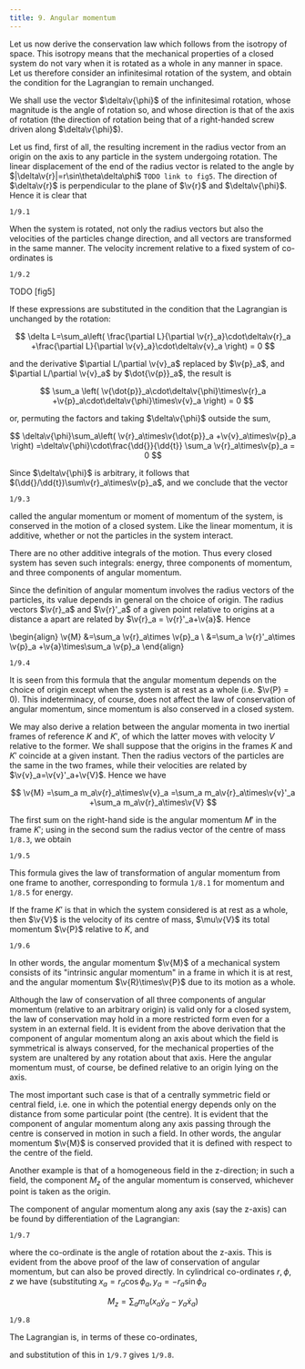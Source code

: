 ```yaml
---
title: 9. Angular momentum
---
```


Let us now derive the conservation law which follows from the isotropy of space. This isotropy means that the mechanical properties of a closed system do not vary when it is rotated as a whole in any manner in space. Let us therefore consider an infinitesimal rotation of the system, and obtain the condition for the Lagrangian to remain unchanged.

We shall use the vector $\delta\v{\phi}$ of the infinitesimal rotation, whose magnitude is the angle of rotation so, and whose direction is that of the axis of rotation (the direction of rotation being that of a right-handed screw driven along $\delta\v{\phi}$).

Let us find, first of all, the resulting increment in the radius vector from an origin on the axis to any particle in the system undergoing rotation. The linear displacement of the end of the radius vector is related to the angle by $|\delta\v{r}|=r\sin\theta\delta\phi$ `TODO link to fig5`. The direction of $\delta\v{r}$ is perpendicular to the plane of $\v{r}$ and $\delta\v{\phi}$. Hence it is clear that

```load
1/9.1
```

When the system is rotated, not only the radius vectors but also the velocities of the particles change direction, and all vectors are transformed in the same manner. The velocity increment relative to a fixed system of co-ordinates is

```load
1/9.2
```

TODO [fig5]

If these expressions are substituted in the condition that the Lagrangian is
unchanged by the rotation:

$$
\delta L=\sum_a\left(
\frac{\partial L}{\partial \v{r}_a}\cdot\delta\v{r}_a
+\frac{\partial L}{\partial \v{v}_a}\cdot\delta\v{v}_a
\right)
= 0
$$

and the derivative $\partial L/\partial \v{v}_a$ replaced by $\v{p}_a$, and $\partial L/\partial \v{v}_a$ by $\dot{\v{p}}_a$, the result is

$$
\sum_a \left(
\v{\dot{p}}_a\cdot\delta\v{\phi}\times\v{r}_a
+\v{p}_a\cdot\delta\v{\phi}\times\v{v}_a
\right)
= 0
$$

or, permuting the factors and taking $\delta\v{\phi}$ outside the sum,

$$
\delta\v{\phi}\sum_a\left(
\v{r}_a\times\v{\dot{p}}_a
+\v{v}_a\times\v{p}_a
\right)
=\delta\v{\phi}\cdot\frac{\dd{}}{\dd{t}}
\sum_a \v{r}_a\times\v{p}_a
= 0
$$

Since $\delta\v{\phi}$ is arbitrary, it follows that $(\dd{}/\dd{t})\sum\v{r}_a\times\v{p}_a$, and we conclude that the vector

```load
1/9.3
```

called the angular momentum or moment of momentum of the system, is conserved in the motion of a closed system. Like the linear momentum, it is additive, whether or not the particles in the system interact.

There are no other additive integrals of the motion. Thus every closed system has seven such integrals: energy, three components of momentum, and three components of angular momentum.

Since the definition of angular momentum involves the radius vectors of the particles, its value depends in general on the choice of origin. The radius vectors $\v{r}_a$ and $\v{r}'_a$ of a given point relative to origins at a distance a apart are related by $\v{r}_a = \v{r}'_a+\v{a}$. Hence

\begin{align}
\v{M}
&=\sum_a \v{r}_a\times \v{p}_a \\
&=\sum_a \v{r}'_a\times \v{p}_a
+\v{a}\times\sum_a \v{p}_a
\end{align}

```load
1/9.4
```

It is seen from this formula that the angular momentum depends on the choice of origin except when the system is at rest as a whole (i.e. $\v{P} = 0).  This indeterminacy, of course, does not affect the law of conservation of angular momentum, since momentum is also conserved in a closed system.

We may also derive a relation between the angular momenta in two inertial frames of reference $K$ and $K'$, of which the latter moves with velocity $V$ relative to the former. We shall suppose that the origins in the frames $K$ and $K'$ coincide at a given instant. Then the radius vectors of the particles are the same in the two frames, while their velocities are related by $\v{v}_a=\v{v}'_a+\v{V}$.  Hence we have

$$
\v{M}
=\sum_a m_a\v{r}_a\times\v{v}_a
=\sum_a m_a\v{r}_a\times\v{v}'_a
+\sum_a m_a\v{r}_a\times\v{V}
$$

The first sum on the right-hand side is the angular momentum $M'$ in the frame $K'$; using in the second sum the radius vector of the centre of mass `1/8.3`, we obtain

```load
1/9.5
```

This formula gives the law of transformation of angular momentum from one frame to another, corresponding to formula `1/8.1` for momentum and `1/8.5` for energy.

If the frame $K'$ is that in which the system considered is at rest as a whole, then $\v{V}$ is the velocity of its centre of mass, $\mu\v{V}$ its total momentum $\v{P}$ relative to $K$, and

```load
1/9.6
```

In other words, the angular momentum $\v{M}$ of a mechanical system consists of its "intrinsic angular momentum" in a frame in which it is at rest, and the angular momentum $\v{R}\times\v{P}$ due to its motion as a whole.

Although the law of conservation of all three components of angular momentum (relative to an arbitrary origin) is valid only for a closed system, the law of conservation may hold in a more restricted form even for a system in an external field. It is evident from the above derivation that the component of angular momentum along an axis about which the field is symmetrical is always conserved, for the mechanical properties of the system are unaltered by any rotation about that axis. Here the angular momentum must, of course, be defined relative to an origin lying on the axis.

The most important such case is that of a centrally symmetric field or central field, i.e. one in which the potential energy depends only on the distance from some particular point (the centre). It is evident that the component of angular momentum along any axis passing through the centre is conserved in motion in such a field. In other words, the angular momentum $\v{M}$ is conserved provided that it is defined with respect to the centre of the field.

Another example is that of a homogeneous field in the z-direction; in such a field, the component $M_z$ of the angular momentum is conserved, whichever point is taken as the origin.

The component of angular momentum along any axis (say the z-axis) can
be found by differentiation of the Lagrangian:

```load
1/9.7
```

where the co-ordinate is the angle of rotation about the z-axis. This is evident from the above proof of the law of conservation of angular momentum, but can also be proved directly. In cylindrical co-ordinates $r, \phi, z$ we have (substituting $x_a = r_a\cos\phi_a, y_a = -r_a\sin\phi_a$

$$
M_z=\sum_a m_a(x_a\dot{y}_a-y_a\dot{x}_a)
$$
```load
1/9.8
```

The Lagrangian is, in terms of these co-ordinates,

and substitution of this in `1/9.7` gives `1/9.8`.

<!-- PROBLEMS -->
<!-- PROBLEM 1. Obtain expressions for the Cartesian components and the magnitude of the -->
<!-- angular momentum of a particle in cylindrical co-ordinates r, , Z. -->
<!-- SOLUTION. Mx = m(rz-zi) sin - -mrzo cos , -->
<!-- My = -m(rz-zi) cos -mrzo sin , -->
<!-- Mz = mr2 -->
<!-- M2 = -->
<!-- PROBLEM 2. The same as Problem 1, but in spherical co-ordinates r, 0, o. -->
<!-- SOLUTION. Mx = -mr2(8 sin + sin 0 cos 0 cos ), -->
<!-- My = mr2(j cos - sin 0 cos 0 sin b), -->
<!-- Mz = mr2sin20, -->
<!-- M2 = -->
<!-- PROBLEM 3. Which components of momentum P and angular momentum M are conserved -->
<!-- in motion in the following fields? -->
<!-- (a) the field of an infinite homogeneous plane, (b) that of an infinite homogeneous cylinder, -->
<!-- (c) that of an infinite homogeneous prism, (d) that of two points, (e) that of an infinite homo- -->
<!-- geneous half-plane, (f) that of a homogeneous cone, (g) that of a homogeneous circular torus, -->
<!-- (h) that of an infinite homogeneous cylindrical helix. -->

<!-- SOLUTION. (a) Px, Py, Mz (if the plane is the xy-plane), (b) M, Pz (if the axis of the -->
<!-- cylinder is the z-axis), (c) P (if the edges of the prism are parallel to the z-axis), -->
<!-- (d) Mz (if the line joining the points is the z-axis), (e) Py (if the edge of the half- -->
<!-- plane is the y-axis), (f) Mz (if the axis of the cone is the z-axis), (g) Mz (if the axis -->
<!-- of the torus is the z-axis), (h) the Lagrangian is unchanged by a rotation through an angle -->
<!-- so about the axis of the helix (let this be the z-axis) together with a translation through a -->
<!-- distance h86/2m along the axis (h being the pitch of the helix). Hence SL = 8z aL/dz+ -->
<!-- +80 0L/26 = = 0, so that I+hPz/2n = constant. -->
